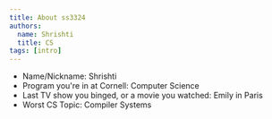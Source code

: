 ```yaml
---
title: About ss3324
authors:
  name: Shrishti
  title: CS
tags: [intro]
---
```


- Name/Nickname: Shrishti
- Program you're in at Cornell: Computer Science
- Last TV show you binged, or a movie you watched: Emily in Paris
- Worst CS Topic: Compiler Systems
